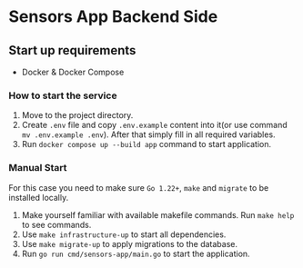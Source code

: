 # Sensors App Backend Side

## Start up requirements
* Docker & Docker Compose

### How to start the service
1. Move to the project directory.
2. Create ```.env``` file and copy ```.env.example``` content into it(or use command ```mv .env.example .env```). After that simply fill in all required variables.
3. Run ```docker compose up --build app``` command to start application.

### Manual Start

For this case you need to make sure ```Go 1.22+```, ```make``` and ```migrate``` to be installed locally.

1. Make yourself familiar with available makefile commands. Run ```make help``` to see commands.
2. Use ```make infrastructure-up``` to start all dependencies.
3. Use ```make migrate-up``` to apply migrations to the database.
4. Run ```go run cmd/sensors-app/main.go``` to start the application.
